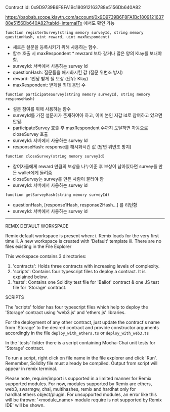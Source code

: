 Contract id: 0x9D9739B6F8FA1Bc180912163788e5156Db640A82

https://baobab.scope.klaytn.com/account/0x9D9739B6F8FA1Bc180912163788e5156Db640A82?tabId=internalTx
에서도 확인 가능


`function registerSurvey(string memory surveyId, string memory questionHash, uint reward, uint maxRespondent)`
- 새로운 설문을 등록시키기 위해 사용하는 함수. 
- 함수 호출 시 maxRespondent * rewzard 보다 같거나 많은 양의 Klay를 보내야 함.
- surveyId: 서버에서 사용하는 survey Id
- questionHash: 질문들을 해시화시킨 값 (질문 위변조 방지)
- reward: 1인당 받게 될 보상 (단위: Klay)
- maxRespondent: 받게될 최대 응답 수


`function participateSurvey(string memory surveyId, string memory responseHash)`
- 설문 참여를 위해 사용하는 함수
- surveyId를 가진 설문지가 존재하여아 하고, 이미 본인 지갑 id로 참여하고 있으면 안됨.
- participateSurvey 호출 후 maxRespondent 수까지 도달하면 자동으로 closeSurvey 호출
- surveyId: 서버에서 사용하는 survey Id
- responseHash: response를 해시화시킨 값 (답변 위변조 방지)


`function closeSurvey(string memory surveyId)`
- 참여자들에게 reward 만큼의 보상을 나누어준 후 보상이 남아있다면 survey를 만든 wallet에게 돌려줌
- closeSurvey는 survey를 만든 사람이 불러야 함
- surveyId: 서버에서 사용하는 survey id


`function getSurveyHash(string memory surveyId)`
- questionHash, [response1Hash, response2Hash...] 를 리턴함
- surveyId: 서버에서 사용하는 survey id

---

REMIX DEFAULT WORKSPACE

Remix default workspace is present when:
i. Remix loads for the very first time 
ii. A new workspace is created with 'Default' template
iii. There are no files existing in the File Explorer

This workspace contains 3 directories:

1. 'contracts': Holds three contracts with increasing levels of complexity.
2. 'scripts': Contains four typescript files to deploy a contract. It is explained below.
3. 'tests': Contains one Solidity test file for 'Ballot' contract & one JS test file for 'Storage' contract.

SCRIPTS

The 'scripts' folder has four typescript files which help to deploy the 'Storage' contract using 'web3.js' and 'ethers.js' libraries.

For the deployment of any other contract, just update the contract's name from 'Storage' to the desired contract and provide constructor arguments accordingly 
in the file `deploy_with_ethers.ts` or  `deploy_with_web3.ts`

In the 'tests' folder there is a script containing Mocha-Chai unit tests for 'Storage' contract.

To run a script, right click on file name in the file explorer and click 'Run'. Remember, Solidity file must already be compiled.
Output from script will appear in remix terminal.

Please note, require/import is supported in a limited manner for Remix supported modules.
For now, modules supported by Remix are ethers, web3, swarmgw, chai, multihashes, remix and hardhat only for hardhat.ethers object/plugin.
For unsupported modules, an error like this will be thrown: '<module_name> module require is not supported by Remix IDE' will be shown.
